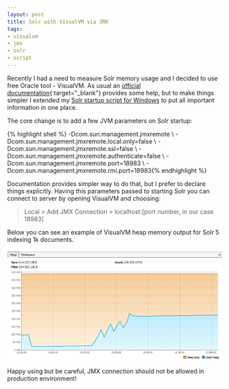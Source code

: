 ```yaml
---
layout: post
title: Solr with VisualVM via JMX
tags:
- visualvm
- jmx
- solr
- script
---
```


Recently I had a need to measure Solr memory usage and I decided to use free Oracle tool - VisualVM. As usual an [official documentation](https://cwiki.apache.org/confluence/display/solr/Taking+Solr+to+Production#TakingSolrtoProduction-EnableRemoteJMXAccess){:target="_blank"} provides some help, but to make things simpler I extended my [Solr startup script for Windows](http://itblues.pl/2016/01/10/solr-startup-script-windows/) to put all important information in one place.

<!--excerpt-->

The core change is to add a few JVM parameters on Solr startup:
	
{% highlight shell %} -Dcom.sun.management.jmxremote \ -Dcom.sun.management.jmxremote.local.only=false \ -Dcom.sun.management.jmxremote.ssl=false \ -Dcom.sun.management.jmxremote.authenticate=false \ -Dcom.sun.management.jmxremote.port=18983 \ -Dcom.sun.management.jmxremote.rmi.port=18983{% endhighlight %}

Documentation provides simpler way to do that, but I prefer to declare things explicitly. Having this parameters passed to starting Solr you can connect to server by opening VisualVM and choosing:

> Local > Add JMX Connection > localhost:[port number, in our case 18983]

Below you can see an example of VisualVM heap memory output for Solr 5 indexing 1k documents.

![placeholder](https://raw.githubusercontent.com/mikolajkania/mikolajkania.github.io/master/_images/2016-03-13-memory.png "Memory usage during indexing documents")

Happy using but be careful, JMX connection should not be allowed in production environment! 
